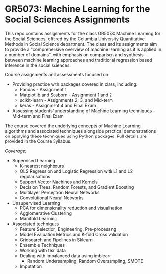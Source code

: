 # GR5073: Machine Learning for the Social Sciences Assignments

This repo contains assignments for the class GR5073: Machine Learning for the Social Sciences, offered by the Columbia University Quantitative Methods in Social Science department. The class and its assignments aim to provide a "comprehensive overview of machine learning as it is applied in a number of domains", with emphasis on comparison and synthesis between machine learning approaches and traditional regression based inference in the social sciences.

Course assignments and assessments focused on:
* Providing practice with packages covered in class, including:
  - Pandas - Assignment 1
  - Matplotlib and Seaborn - Assignment 1 and 2
  - scikit-learn - Assignments 2, 3, and Mid-term
  - keras - Assignment 4 and Final Exam
* Assessing students' understanding of Machine Learning techniques - Mid-term and Final Exam

The course covered the underlying concepts of Machine Learning algorithms and associated techniques alongside practical demonstrations on applying these techniques using Python packages. Full details are provided in the Course Syllabus.

*Coverage:*
* Supervised Learning
  - K-nearest neighbours
  - OLS Regression and Logistic Regression with L1 and L2 regularisations
  - Support Vector Machines and Kernels
  - Decision Trees, Random Forests, and Gradient Boosting
  - Multilayer Perceptron Neural Networks
  - Convolutional Neural Networks
* Unsupervised Learning
  - PCA for dimensionality reduction and visualisation
  - Agglomerative Clustering
  - Manifold Learning
* Associated techniques
  - Feature Selection, Engineering, Pre-processing
  - Model Evaluation Metrics and K-fold Cross validation
  - Gridsearch and Pipelines in Sklearn
  - Ensemble Techniques
  - Working with text data
  - Dealing with imbalanced data using imblearn
    - Random Undersampling, Random Oversampling, SMOTE
  - Imputation
